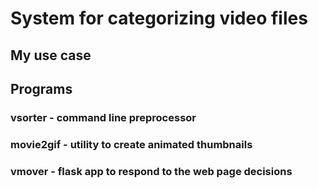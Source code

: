 # System for categorizing video files

## My use case

## Programs

### vsorter - command line preprocessor

### movie2gif - utility to create animated thumbnails

### vmover - flask app to respond to the web page decisions